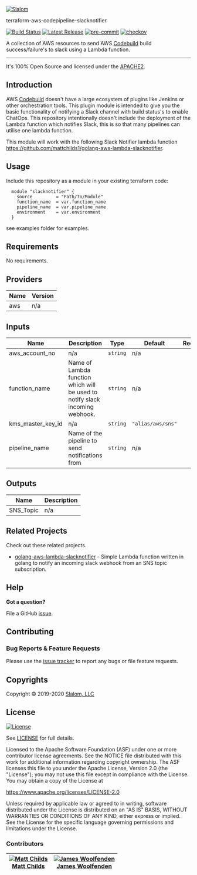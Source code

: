[![Slalom][logo]](https://slalom.com)

terraform-aws-codepipeline-slacknotifier

[![Build Status](https://github.com/slalom-consulting-ltd/terraform-aws-codepipeline-slacknotifier/workflows/Verify%20and%20Bump/badge.svg?branch=master)](https://github.com/slalom-consulting-ltd/terraform-aws-codepipeline-slacknotifier)
[![Latest Release](https://img.shields.io/github/release/slalom-consulting-ltd/terraform-aws-codepipeline-slacknotifier.svg)](https://github.com/slalom-consulting-ltd/terraform-aws-codepipeline-slacknotifier/releases/latest)
[![pre-commit](https://img.shields.io/badge/pre--commit-enabled-brightgreen?logo=pre-commit&logoColor=white)](https://github.com/pre-commit/pre-commit)
[![checkov](https://img.shields.io/badge/checkov-verified-brightgreen)](https://www.checkov.io/)

A collection of AWS resources to send AWS [Codebuild](https://aws.amazon.com/codebuild/) build success/failure's to slack using a Lambda function.

---

It's 100% Open Source and licensed under the [APACHE2](LICENSE).

## Introduction

AWS [Codebuild](https://aws.amazon.com/codebuild/) doesn't have a large ecosystem of plugins like Jenkins or other orchestration tools. This plugin module is intended to give you the basic functionality of notifying a Slack channel with build status's to enable ChatOps.
This repository intentionally doesn't include the deployment of the Lambda function which notifies Slack, this is so that many pipelines can utilise one lambda function.

This module will work with the following Slack Notifier lambda function <https://github.com/mattchilds1/golang-aws-lambda-slacknotifier>.

## Usage

Include this repository as a module in your existing terraform code:

```hcl
  module "slacknotifier" {
    source         = "Path/To/Module"
    function_name  = var.function_name
    pipeline_name  = var.pipeline_name
    environment    = var.environment
  }
```

 see examples folder for examples.
<!-- BEGINNING OF PRE-COMMIT-TERRAFORM DOCS HOOK -->
## Requirements

No requirements.

## Providers

| Name | Version |
|------|---------|
| aws | n/a |

## Inputs

| Name | Description | Type | Default | Required |
|------|-------------|------|---------|:--------:|
| aws\_account\_no | n/a | `string` | n/a | yes |
| function\_name | Name of Lambda function which will be used to notify slack incoming webhook. | `string` | n/a | yes |
| kms\_master\_key\_id | n/a | `string` | `"alias/aws/sns"` | no |
| pipeline\_name | Name of the pipeline to send notifications from | `string` | n/a | yes |

## Outputs

| Name | Description |
|------|-------------|
| SNS\_Topic | n/a |

<!-- END OF PRE-COMMIT-TERRAFORM DOCS HOOK -->
## Related Projects

Check out these related projects.

- [golang-aws-lambda-slacknotifier](https://github.com/mattchilds1/golang-aws-lambda-slacknotifier) - Simple Lambda function written in golang to notify an incoming slack webhook from an SNS topic subscription.

## Help

**Got a question?**

File a GitHub [issue](https://github.com/slalom-consulting-ltd/terraform-aws-codepipeline-slacknotifier/issues).

## Contributing

### Bug Reports & Feature Requests

Please use the [issue tracker](https://github.com/slalom-consulting-ltd/terraform-aws-codepipeline-slacknotifier/issues) to report any bugs or file feature requests.

## Copyrights

Copyright © 2019-2020 [Slalom, LLC](https://slalom.com)

## License

[![License](https://img.shields.io/badge/License-Apache%202.0-blue.svg)](https://opensource.org/licenses/Apache-2.0)

See [LICENSE](LICENSE) for full details.

Licensed to the Apache Software Foundation (ASF) under one
or more contributor license agreements.  See the NOTICE file
distributed with this work for additional information
regarding copyright ownership.  The ASF licenses this file
to you under the Apache License, Version 2.0 (the
"License"); you may not use this file except in compliance
with the License.  You may obtain a copy of the License at

<https://www.apache.org/licenses/LICENSE-2.0>

Unless required by applicable law or agreed to in writing,
software distributed under the License is distributed on an
"AS IS" BASIS, WITHOUT WARRANTIES OR CONDITIONS OF ANY
KIND, either express or implied.  See the License for the
specific language governing permissions and limitations
under the License.

### Contributors

|  [![Matt Childs][mattchilds1_avatar]][mattchilds1_homepage]<br/>[Matt Childs][mattchilds1_homepage] | [![James Woolfenden][jameswoolfenden_avatar]][jameswoolfenden_homepage]<br/>[James Woolfenden][jameswoolfenden_homepage] |
|---|---|

  [mattchilds1_homepage]: https://github.com/mattchilds1
  [mattchilds1_avatar]: https://github.com/mattchilds1.png?size=150
  [jameswoolfenden_homepage]: https://github.com/jameswoolfenden
  [jameswoolfenden_avatar]: https://github.com/jameswoolfenden.png?size=150

[logo]: https://gist.githubusercontent.com/JamesWoolfenden/5c457434351e9fe732ca22b78fdd7d5e/raw/15933294ae2b00f5dba6557d2be88f4b4da21201/slalom-logo.png
[website]: https://slalom.com
[github]: https://github.com/jameswoolfenden
[linkedin]: https://www.linkedin.com/in/jameswoolfenden/
[twitter]: https://twitter.com/JimWoolfenden

[share_twitter]: https://twitter.com/intent/tweet/?text=terraform-aws-codepipeline-slacknotifier&url=https://github.com/slalom-consulting-ltd/terraform-aws-codepipeline-slacknotifier
[share_linkedin]: https://www.linkedin.com/shareArticle?mini=true&title=terraform-aws-codepipeline-slacknotifier&url=https://github.com/slalom-consulting-ltd/terraform-aws-codepipeline-slacknotifier
[share_reddit]: https://reddit.com/submit/?url=https://github.com/slalom-consulting-ltd/terraform-aws-codepipeline-slacknotifier
[share_facebook]: https://facebook.com/sharer/sharer.php?u=https://github.com/slalom-consulting-ltd/terraform-aws-codepipeline-slacknotifier
[share_email]: mailto:?subject=terraform-aws-codepipeline-slacknotifier&body=https://github.com/slalom-consulting-ltd/terraform-aws-codepipeline-slacknotifier
